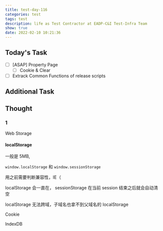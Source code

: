 ```yaml
---
title: test-day-116
categories: test
tags: test
description: life as Test Contractor at EADP-C&I Test-Infra Team
show: true
date: 2022-02-10 10:21:36
---
```

## Today's Task
- [ ] [ASAP] Property Page
    - [ ] Cookie & Clear
- [ ] Extrack Common Functions of release scripts

## Additional Task 

## Thought

### 1

Web Storage

#### localStorage

一般是 5MB, 

`window.localStorage` 和 `window.sessionStorage`

用之前需要判断兼容性，IE（

localStorage 会一直在， sessionStorage 在当前 session 结束之后就会自动清空

localStorage 无法跨域，子域名也拿不到父域名的 localStorage

Cookie

IndexDB
